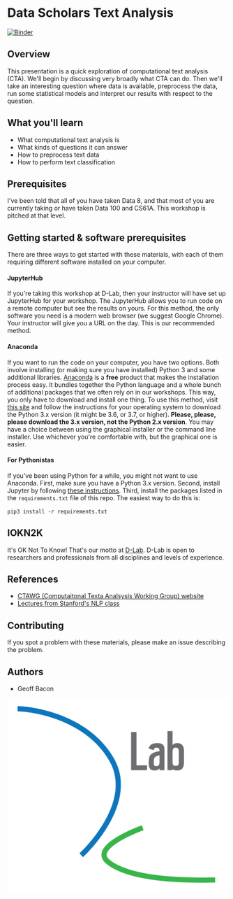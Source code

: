 # Data Scholars Text Analysis

[![Binder](https://mybinder.org/badge.svg)](https://mybinder.org/v2/gh/geoffbacon/data-scholars-text-analysis/master)

## Overview

This presentation is a quick exploration of computational text analysis (CTA). We'll begin by discussing very broadly what CTA can do. Then we'll take an interesting question where data is available, preprocess the data, run some statistical models and interpret our results with respect to the question.

## What you'll learn
* What computational text analysis is
* What kinds of questions it can answer
* How to preprocess text data
* How to perform text classification

## Prerequisites

I've been told that all of you have taken Data 8, and that most of you are currently taking or have taken Data 100 and CS61A. This workshop is pitched at that level.

## Getting started & software prerequisites

There are three ways to get started with these materials, with each of them requiring different software installed on your computer.

#### JupyterHub

If you're taking this workshop at D-Lab, then your instructor will have set up JupyterHub for your workshop. The JupyterHub allows you to run code on a remote computer but see the results on yours. For this method, the only software you need is a modern web browser (we suggest Google Chrome). Your instructor will give you a URL on the day. This is our recommended method.

#### Anaconda

If you want to run the code on your computer, you have two options. Both involve installing (or making sure you have installed) Python 3 and some additional libraries. [Anaconda](https://www.anaconda.com/what-is-anaconda/) is a **free** product that makes the installation process easy. It bundles together the Python language and a whole bunch of additional packages that we often rely on in our workshops. This way, you only have to download and install one thing. To use this method, visit [this site](https://www.anaconda.com/download/) and follow the instructions for your operating system to download the Python 3.x version (it might be 3.6, or 3.7, or higher). **Please, please, please download the 3.x version, not the Python 2.x version**. You may have a choice between using the graphical installer or the command line installer. Use whichever you're comfortable with, but the graphical one is easier.

#### For Pythonistas

If you've been using Python for a while, you might not want to use Anaconda. First, make sure you have a Python 3.x version. Second, install Jupyter by following [these instructions](http://jupyter.org/install). Third, install the packages listed in the `requirements.txt` file of this repo. The easiest way to do this is:

```
pip3 install -r requirements.txt
```

## IOKN2K

It's OK Not To Know! That's our motto at [D-Lab](http://dlab.berkeley.edu/). D-Lab is open to researchers and professionals from all disciplines and levels of experience.

## References

* [CTAWG (Computaitonal Texta Analsysis Working Group) website](http://dlabctawg.github.io)
* [Lectures from Stanford's NLP class](https://www.youtube.com/watch?v=nfoudtpBV68&list=PL6397E4B26D00A269)

## Contributing

If you spot a problem with these materials, please make an issue describing the problem.

## Authors

* Geoff Bacon

![D-Lab logo](assets/logo.jpg)
